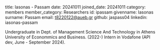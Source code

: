 title: Iasonas - Passam
date: 20241011
joined_date: 20241011
category: members
member_category: Researchers
id: ipassam
givenname: Iasonas
surname: Passam
email: t8220122@aueb.gr
github: jaspass04
linkedin: iasonas-passam

Undergraduate in Dept. of Management Science And Technology in Athens University of Econommics and Business. (2022-) 
Intern in Vodafone (API dev, June - September 2024). 
